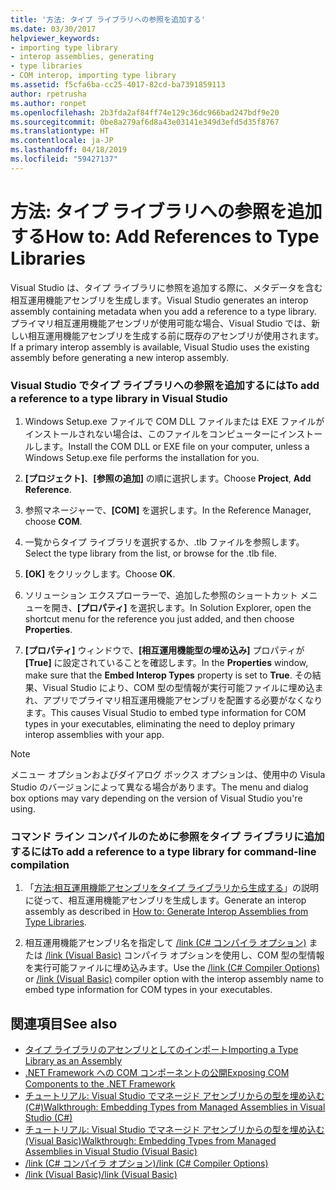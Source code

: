 ```yaml
---
title: '方法: タイプ ライブラリへの参照を追加する'
ms.date: 03/30/2017
helpviewer_keywords:
- importing type library
- interop assemblies, generating
- type libraries
- COM interop, importing type library
ms.assetid: f5cfa6ba-cc25-4017-82cd-ba7391859113
author: rpetrusha
ms.author: ronpet
ms.openlocfilehash: 2b3fda2af84ff74e129c36dc966bad247bdf9e20
ms.sourcegitcommit: 0be8a279af6d8a43e03141e349d3efd5d35f8767
ms.translationtype: HT
ms.contentlocale: ja-JP
ms.lasthandoff: 04/18/2019
ms.locfileid: "59427137"
---
```

# <a name="how-to-add-references-to-type-libraries"></a><span data-ttu-id="3a6e9-102">方法: タイプ ライブラリへの参照を追加する</span><span class="sxs-lookup"><span data-stu-id="3a6e9-102">How to: Add References to Type Libraries</span></span>
<span data-ttu-id="3a6e9-103">Visual Studio は、タイプ ライブラリに参照を追加する際に、メタデータを含む相互運用機能アセンブリを生成します。</span><span class="sxs-lookup"><span data-stu-id="3a6e9-103">Visual Studio generates an interop assembly containing metadata when you add a reference to a type library.</span></span> <span data-ttu-id="3a6e9-104">プライマリ相互運用機能アセンブリが使用可能な場合、Visual Studio では、新しい相互運用機能アセンブリを生成する前に既存のアセンブリが使用されます。</span><span class="sxs-lookup"><span data-stu-id="3a6e9-104">If a primary interop assembly is available, Visual Studio uses the existing assembly before generating a new interop assembly.</span></span>  
  
### <a name="to-add-a-reference-to-a-type-library-in-visual-studio"></a><span data-ttu-id="3a6e9-105">Visual Studio でタイプ ライブラリへの参照を追加するには</span><span class="sxs-lookup"><span data-stu-id="3a6e9-105">To add a reference to a type library in Visual Studio</span></span>  
  
1. <span data-ttu-id="3a6e9-106">Windows Setup.exe ファイルで COM DLL ファイルまたは EXE ファイルがインストールされない場合は、このファイルをコンピューターにインストールします。</span><span class="sxs-lookup"><span data-stu-id="3a6e9-106">Install the COM DLL or EXE file on your computer, unless a Windows Setup.exe file performs the installation for you.</span></span>  
  
2. <span data-ttu-id="3a6e9-107">**[プロジェクト]**、**[参照の追加]** の順に選択します。</span><span class="sxs-lookup"><span data-stu-id="3a6e9-107">Choose **Project**, **Add Reference**.</span></span>  
  
3. <span data-ttu-id="3a6e9-108">参照マネージャーで、**[COM]** を選択します。</span><span class="sxs-lookup"><span data-stu-id="3a6e9-108">In the Reference Manager, choose **COM**.</span></span>  
  
4. <span data-ttu-id="3a6e9-109">一覧からタイプ ライブラリを選択するか、.tlb ファイルを参照します。</span><span class="sxs-lookup"><span data-stu-id="3a6e9-109">Select the type library from the list, or browse for the .tlb file.</span></span>  
  
5. <span data-ttu-id="3a6e9-110">**[OK]** をクリックします。</span><span class="sxs-lookup"><span data-stu-id="3a6e9-110">Choose **OK**.</span></span>  
  
6. <span data-ttu-id="3a6e9-111">ソリューション エクスプローラーで、追加した参照のショートカット メニューを開き、**[プロパティ]** を選択します。</span><span class="sxs-lookup"><span data-stu-id="3a6e9-111">In Solution Explorer, open the shortcut menu for the reference you just added, and then choose **Properties**.</span></span>  
  
7. <span data-ttu-id="3a6e9-112">**[プロパティ]** ウィンドウで、**[相互運用機能型の埋め込み]** プロパティが **[True]** に設定されていることを確認します。</span><span class="sxs-lookup"><span data-stu-id="3a6e9-112">In the **Properties** window, make sure that the **Embed Interop Types** property is set to **True**.</span></span> <span data-ttu-id="3a6e9-113">その結果、Visual Studio により、COM 型の型情報が実行可能ファイルに埋め込まれ、アプリでプライマリ相互運用機能アセンブリを配置する必要がなくなります。</span><span class="sxs-lookup"><span data-stu-id="3a6e9-113">This causes Visual Studio to embed type information for COM types in your executables, eliminating the need to deploy primary interop assemblies with your app.</span></span>  
  
> [!NOTE]
>  <span data-ttu-id="3a6e9-114">メニュー オプションおよびダイアログ ボックス オプションは、使用中の Visula Studio のバージョンによって異なる場合があります。</span><span class="sxs-lookup"><span data-stu-id="3a6e9-114">The menu and dialog box options may vary depending on the version of Visual Studio you're using.</span></span>  
  
### <a name="to-add-a-reference-to-a-type-library-for-command-line-compilation"></a><span data-ttu-id="3a6e9-115">コマンド ライン コンパイルのために参照をタイプ ライブラリに追加するには</span><span class="sxs-lookup"><span data-stu-id="3a6e9-115">To add a reference to a type library for command-line compilation</span></span>  
  
1. <span data-ttu-id="3a6e9-116">「[方法:相互運用機能アセンブリをタイプ ライブラリから生成する](how-to-generate-interop-assemblies-from-type-libraries.md)」の説明に従って、相互運用機能アセンブリを生成します。</span><span class="sxs-lookup"><span data-stu-id="3a6e9-116">Generate an interop assembly as described in [How to: Generate Interop Assemblies from Type Libraries](how-to-generate-interop-assemblies-from-type-libraries.md).</span></span>  
  
2. <span data-ttu-id="3a6e9-117">相互運用機能アセンブリ名を指定して [/link (C# コンパイラ オプション)](../../csharp/language-reference/compiler-options/link-compiler-option.md) または [/link (Visual Basic)](../../visual-basic/reference/command-line-compiler/link.md) コンパイラ オプションを使用し、COM 型の型情報を実行可能ファイルに埋め込みます。</span><span class="sxs-lookup"><span data-stu-id="3a6e9-117">Use the [/link (C# Compiler Options)](../../csharp/language-reference/compiler-options/link-compiler-option.md) or [/link (Visual Basic)](../../visual-basic/reference/command-line-compiler/link.md) compiler option with the interop assembly name to embed type information for COM types in your executables.</span></span>  
  
## <a name="see-also"></a><span data-ttu-id="3a6e9-118">関連項目</span><span class="sxs-lookup"><span data-stu-id="3a6e9-118">See also</span></span>

- [<span data-ttu-id="3a6e9-119">タイプ ライブラリのアセンブリとしてのインポート</span><span class="sxs-lookup"><span data-stu-id="3a6e9-119">Importing a Type Library as an Assembly</span></span>](importing-a-type-library-as-an-assembly.md)
- [<span data-ttu-id="3a6e9-120">.NET Framework への COM コンポーネントの公開</span><span class="sxs-lookup"><span data-stu-id="3a6e9-120">Exposing COM Components to the .NET Framework</span></span>](exposing-com-components.md)
- [<span data-ttu-id="3a6e9-121">チュートリアル: Visual Studio でマネージド アセンブリからの型を埋め込む (C#)</span><span class="sxs-lookup"><span data-stu-id="3a6e9-121">Walkthrough: Embedding Types from Managed Assemblies in Visual Studio (C#)</span></span>](../../csharp/programming-guide/concepts/assemblies-gac/walkthrough-embedding-types-from-managed-assemblies-in-visual-studio.md) 
- [<span data-ttu-id="3a6e9-122">チュートリアル: Visual Studio でマネージド アセンブリからの型を埋め込む (Visual Basic)</span><span class="sxs-lookup"><span data-stu-id="3a6e9-122">Walkthrough: Embedding Types from Managed Assemblies in Visual Studio (Visual Basic)</span></span>](../../visual-basic/programming-guide/concepts/assemblies-gac/walkthrough-embedding-types-from-managed-assemblies-in-vs.md)
- [<span data-ttu-id="3a6e9-123">/link (C# コンパイラ オプション)</span><span class="sxs-lookup"><span data-stu-id="3a6e9-123">/link (C# Compiler Options)</span></span>](../../csharp/language-reference/compiler-options/link-compiler-option.md)
- [<span data-ttu-id="3a6e9-124">/link (Visual Basic)</span><span class="sxs-lookup"><span data-stu-id="3a6e9-124">/link (Visual Basic)</span></span>](../../visual-basic/reference/command-line-compiler/link.md)
